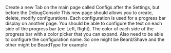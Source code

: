 Create a new Tab on the main page called Configs after the Settings, but before the DebugConsole
This new page should allows you to create, delete, modify configurations. Each configuration is used for a progress bar display on another page. You should be able to configure the text on each side of the progress bar (ex: Left, Right). The color of each side of the progress bar with a color picker that you can expand. Also need to be able to configure the configuration name. So one might be Beard/Shave and the other might be BeardType for example
